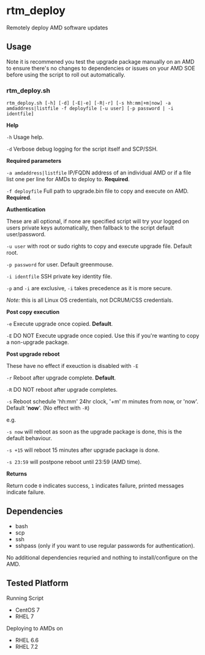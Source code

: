 # rtm_deploy
Remotely deploy AMD software updates

## Usage


Note it is recommened you test the upgrade package manually on an AMD to ensure there's no changes to dependencies or issues on your AMD SOE before using the script to roll out automatically.


### rtm_deploy.sh 

`rtm_deploy.sh [-h] [-d] [-E|-e] [-R|-r] [-s hh:mm|+m|now] -a amdaddress|listfile -f deployfile [-u user] [-p password | -i identfile]`

**Help**

`-h` Usage help.

`-d` Verbose debug logging for the script itself and SCP/SSH.



**Required parameters**

`-a amdaddress|listfile` IP/FQDN address of an individual AMD or if a file list one per line for AMDs to deploy to.  **Required**.

`-f deployfile` Full path to upgrade.bin file to copy and execute on AMD. **Required**.



**Authentication**

These are all optional, if none are specified script will try your logged on users private keys automatically, then fallback to the script default user/password.

`-u user` with root or sudo rights to copy and execute upgrade file. Default root.

`-p password` for user. Default greenmouse.

`-i identfile` SSH private key identity file.


`-p` and `-i` are exclusive, `-i` takes precedence as it is more secure.


*Note:* this is all Linux OS credentials, not DCRUM/CSS credentials.



**Post copy execution**

`-e` Execute upgrade once copied. **Default**.

`-E` DO NOT Execute upgrade once copied. Use this if you're wanting to copy a non-upgrade package.



**Post upgrade reboot**

These have no effect if exeuction is disabled with `-E`

`-r` Reboot after upgrade complete. **Default**.

`-R` DO NOT reboot after upgrade completes.

`-s` Reboot schedule 'hh:mm' 24hr clock, '+m' m minutes from now, or 'now'. Default '**now**'. (No effect with `-R`)



e.g.

`-s now` will reboot as soon as the upgrade package is done, this is the default behaviour.

`-s +15` will reboot 15 minutes after upgrade package is done.

`-s 23:59` will postpone reboot until 23:59 (AMD time).



**Returns**

Return code `0` indicates success, `1` indicates failure, printed messages indicate failure.



## Dependencies

- bash
- scp
- ssh
- sshpass (only if you want to use regular passwords for authentication).



No additional dependencies requried and nothing to install/configure on the AMD.



## Tested Platform



Running Script
- CentOS 7
- RHEL 7



Deploying to AMDs on
- RHEL 6.6
- RHEL 7.2


